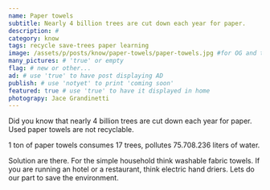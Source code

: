 ```yaml
---
name: Paper towels
subtitle: Nearly 4 billion trees are cut down each year for paper.
description: #
category: know
tags: recycle save-trees paper learning
image: /assets/p/posts/know/paper-towels/paper-towels.jpg #for OG and twitter cards
many_pictures: # 'true' or empty
flag: # new or other...
ad: # use 'true' to have post displaying AD
publish: # use 'notyet' to print 'coming soon'
featured: true # use 'true' to have it displayed in home
photograpy: Jace Grandinetti
---
```

Did you know that nearly 4 billion trees are cut down each year for paper. Used paper towels are not recyclable.

1 ton of paper towels consumes 17 trees, pollutes 75.708.236 liters of water.

Solution are there. For the simple household think washable fabric towels. If you are running an hotel or a restaurant, think electric hand driers. Lets do our part to save the environment.
